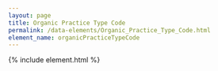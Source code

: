 ```yaml
---
layout: page
title: Organic Practice Type Code
permalink: /data-elements/Organic_Practice_Type_Code.html
element_name: organicPracticeTypeCode
---
```

{% include element.html %}
